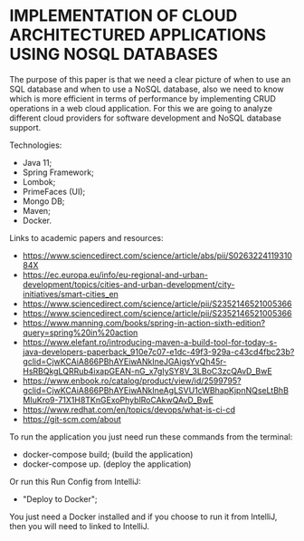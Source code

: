 # IMPLEMENTATION OF CLOUD ARCHITECTURED APPLICATIONS USING NOSQL DATABASES

The purpose of this paper is that we need a clear picture of when to use an SQL database and when to use a NoSQL database, also we need to know which is more efficient in terms of performance by implementing CRUD operations in a web cloud application. For this we are going to analyze different cloud providers for software development and NoSQL database support.

Technologies:
- Java 11;
- Spring Framework;
- Lombok;
- PrimeFaces (UI);
- Mongo DB;
- Maven;
- Docker.

Links to academic papers and resources:
- https://www.sciencedirect.com/science/article/abs/pii/S026322411931084X
- https://ec.europa.eu/info/eu-regional-and-urban-development/topics/cities-and-urban-development/city-initiatives/smart-cities_en
- https://www.sciencedirect.com/science/article/pii/S2352146521005366
- https://www.sciencedirect.com/science/article/pii/S2352146521005366
- https://www.manning.com/books/spring-in-action-sixth-edition?query=spring%20in%20action
- https://www.elefant.ro/introducing-maven-a-build-tool-for-today-s-java-developers-paperback_910e7c07-e1dc-49f3-929a-c43cd4fbc23b?gclid=CjwKCAiA866PBhAYEiwANkIneJGAigsYvQh45r-HsRBQkgLQRRub4ixapGEAN-nG_x7gIySY8V_3LBoC3zcQAvD_BwE
- https://www.enbook.ro/catalog/product/view/id/2599795?gclid=CjwKCAiA866PBhAYEiwANkIneAgLSVU1cWBhapKjpnNQseLtBhBMIuKro9-71X1H8TKnGExoPhyblRoCAkwQAvD_BwE
- https://www.redhat.com/en/topics/devops/what-is-ci-cd
- https://git-scm.com/about

To run the application you just need run these commands from the terminal:
- docker-compose build; (build the application)
- docker-compose up. (deploy the application)

Or run this Run Config from IntelliJ:
- "Deploy to Docker";

You just need a Docker installed and if you choose to run it from IntelliJ, then you will need to linked to IntelliJ.
